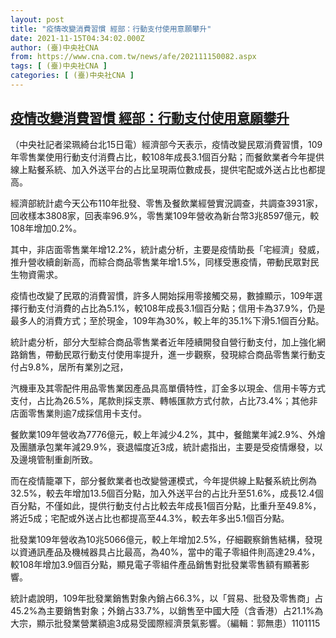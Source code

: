 ```yaml
---
layout: post
title: "疫情改變消費習慣 經部：行動支付使用意願攀升"
date: 2021-11-15T04:34:02.000Z
author: (臺)中央社CNA
from: https://www.cna.com.tw/news/afe/202111150082.aspx
tags: [ (臺)中央社CNA ]
categories: [ (臺)中央社CNA ]
---
```

<!--1636950842000-->
[疫情改變消費習慣 經部：行動支付使用意願攀升](https://www.cna.com.tw/news/afe/202111150082.aspx)
------

<div>
<div></div><div><p>（中央社記者梁珮綺台北15日電）經濟部今天表示，疫情改變民眾消費習慣，109年零售業使用行動支付消費占比，較108年成長3.1個百分點；而餐飲業者今年提供線上點餐系統、加入外送平台的占比呈現兩位數成長，提供宅配或外送占比也都提高。</p><p>經濟部統計處今天公布110年批發、零售及餐飲業經營實況調查，共調查3931家，回收樣本3808家，回表率96.9%，零售業109年營收為新台幣3兆8597億元，較108年增加0.2%。</p><p>其中，非店面零售業年增12.2%，統計處分析，主要是疫情助長「宅經濟」發威，推升營收續創新高，而綜合商品零售業年增1.5%，同樣受惠疫情，帶動民眾對民生物資需求。</p><p>疫情也改變了民眾的消費習慣，許多人開始採用零接觸交易，數據顯示，109年選擇行動支付消費的占比為5.1%，較108年成長3.1個百分點；信用卡為37.9%，仍是最多人的消費方式；至於現金，109年為30%，較上年的35.1%下滑5.1個百分點。</p><p>統計處分析，部分大型綜合商品零售業者近年陸續開發自營行動支付，加上強化網路銷售，帶動民眾行動支付使用率提升，進一步觀察，發現綜合商品零售業行動支付占9.8%，居所有業別之冠，</p><p>汽機車及其零配件用品零售業因產品具高單價特性，訂金多以現金、信用卡等方式支付，占比為26.5%，尾款則採支票、轉帳匯款方式付款，占比73.4%；其他非店面零售業則逾7成採信用卡支付。</p><p>餐飲業109年營收為7776億元，較上年減少4.2%，其中，餐館業年減2.9%、外燴及團膳承包業年減29.9%，衰退幅度近3成，統計處指出，主要是受疫情爆發，以及邊境管制重創所致。</p><p>而在疫情籠罩下，部分餐飲業者也改變營運模式，今年提供線上點餐系統比例為32.5%，較去年增加13.5個百分點，加入外送平台的占比升至51.6%，成長12.4個百分點，不僅如此，提供行動支付占比較去年成長1個百分點，比重升至49.8%，將近5成；宅配或外送占比也都提高至44.3%，較去年多出5.1個百分點。</p><p>批發業109年營收為10兆5066億元，較上年增加2.5%，仔細觀察銷售結構，發現以資通訊產品及機械器具占比最高，為40%，當中的電子零組件則高達29.4%，較108年增加3.9個百分點，顯見電子零組件產品銷售對批發業零售額有顯著影響。</p><p>統計處說明，109年批發業銷售對象內銷占66.3%，以「貿易、批發及零售商」占45.2%為主要銷售對象；外銷占33.7%，以銷售至中國大陸（含香港）占21.1%為大宗，顯示批發業營業額逾3成易受國際經濟景氣影響。（編輯：郭無患）1101115</p></div>
</div>
